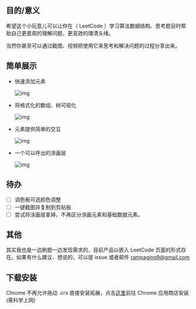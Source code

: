 ## 目的/意义

希望这个小玩意儿可以让你在（ LeetCode ）学习算法数据结构、思考题目时帮助自己更直观的理解问题，更高效的理清头绪。

当然你甚至可以通过截图、视频把使用它来思考和解决问题的过程分享出来。

## 简单展示

- 快速添加元素

  ![img](/insert.gif)

- 将格式化的数组、树可视化

  ![img](/paste.gif)

- 元素提供简单的交互

  ![img](/edit.gif)

- 一个可以呼出的涂画层

  ![img](/scribble.gif)

  

## 待办

- [ ] 调色板可选颜色调整
- [ ] 一键截图并复制到剪贴板
- [ ] 尝试将涂画层拿掉，不再区分涂画元素和基础数据元素。

## 其他

其实我也是一边刷题一边发现需求的，目前产品以嵌入 LeetCode 页面的形式存在。如果有什么建议、想说的，可以提 issue 或者邮件 rampaging9@gmail.com 

## 下载安装
Chrome 不再允许拖动 .crx 直接安装拓展，点击[这里](https://chrome.google.com/webstore/detail/leetboard/epgkhlehioniabckannelkbnpdjgjfan)前往 Chrome 应用商店安装(需科学上网)
